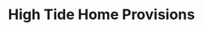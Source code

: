 ---
title: "High Tide Home Provisions"
url: /wilmington/high-tide-home-provisions/
shop: interior decoration
---